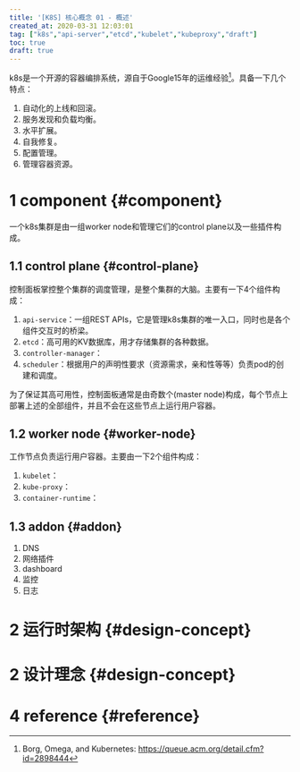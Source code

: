 ```yaml
---
title: '[K8S] 核心概念 01 - 概述'
created_at: 2020-03-31 12:03:01
tag: ["k8s","api-server","etcd","kubelet","kubeproxy","draft"]
toc: true
draft: true
---
```


k8s是一个开源的容器编排系统，源自于Google15年的运维经验[^borg]。具备一下几个特点：
1. 自动化的上线和回滚。
2. 服务发现和负载均衡。
3. 水平扩展。
4. 自我修复。
5. 配置管理。
6. 管理容器资源。

# 1 component {#component}

一个k8s集群是由一组worker node和管理它们的control plane以及一些插件构成。

## 1.1 control plane {#control-plane}

控制面板掌控整个集群的调度管理，是整个集群的大脑。主要有一下4个组件构成：
1. `api-service`：一组REST APIs，它是管理k8s集群的唯一入口，同时也是各个组件交互时的桥梁。
2. `etcd`：高可用的KV数据库，用才存储集群的各种数据。
3. `controller-manager`：
4. `scheduler`：根据用户的声明性要求（资源需求，亲和性等等）负责pod的创建和调度。

为了保证其高可用性，控制面板通常是由奇数个(master node)构成，每个节点上部署上述的全部组件，并且不会在这些节点上运行用户容器。

## 1.2 worker node {#worker-node}

工作节点负责运行用户容器。主要由一下2个组件构成：

1. `kubelet`：
2. `kube-proxy`：
3. `container-runtime`：

## 1.3 addon {#addon} 

1. DNS
2. 网络插件
3. dashboard
4. 监控
5. 日志


# 2 运行时架构 {#design-concept}

# 2 设计理念 {#design-concept}





# 4 reference {#reference}

[^borg]:Borg, Omega, and Kubernetes: <https://queue.acm.org/detail.cfm?id=2898444>
